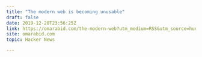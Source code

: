 ```yaml
---
title: "The modern web is becoming unusable"
draft: false
date: 2019-12-20T23:56:25Z
link: https://omarabid.com/the-modern-web?utm_medium=RSS&utm_source=hune
site: omarabid.com
topic: Hacker News  

---
```

